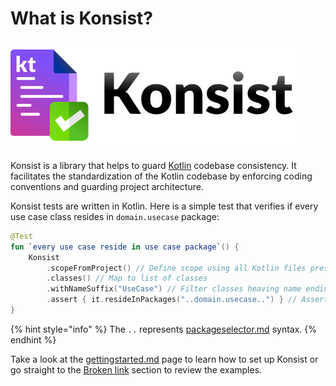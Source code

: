 # What is Konsist?

![](.gitbook/assets/konsist-logo.png)

Konsist is a library that helps to guard [Kotlin](https://kotlinlang.org/) codebase consistency. It facilitates the standardization of the Kotlin codebase by enforcing coding conventions and guarding project architecture.&#x20;

Konsist tests are written in Kotlin. Here is a simple test that verifies if every use case class resides in `domain.usecase` package:

```kotlin
@Test
fun `every use case reside in use case package`() {
    Konsist
        .scopeFromProject() // Define scope using all Kotlin files present in the project
        .classes() // Map to list of classes
        .withNameSuffix("UseCase") // Filter classes heaving name ending with 'UseCase'
        .assert { it.resideInPackages("..domain.usecase..") } // Assert use case
}
```

{% hint style="info" %}
The `..` represents [packageselector.md](features/packageselector.md "mention") syntax.
{% endhint %}

Take a look at the [gettingstarted.md](getting-started/gettingstarted.md "mention") page to learn how to set up Konsist or go straight to the [Broken link](broken-reference "mention") section to review the examples.&#x20;
